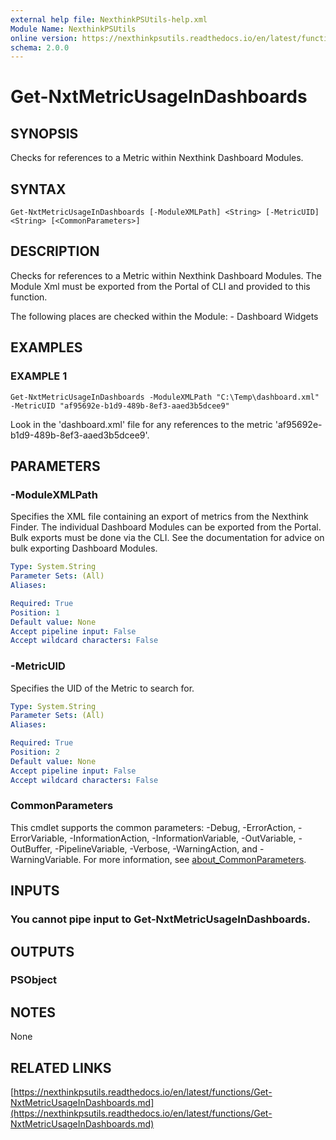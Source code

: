 ```yaml
---
external help file: NexthinkPSUtils-help.xml
Module Name: NexthinkPSUtils
online version: https://nexthinkpsutils.readthedocs.io/en/latest/functions/Get-NxtMetricUsageInDashboards.md
schema: 2.0.0
---
```


# Get-NxtMetricUsageInDashboards

## SYNOPSIS
Checks for references to a Metric within Nexthink Dashboard Modules.

## SYNTAX

```
Get-NxtMetricUsageInDashboards [-ModuleXMLPath] <String> [-MetricUID] <String> [<CommonParameters>]
```

## DESCRIPTION
Checks for references to a Metric within Nexthink Dashboard Modules.
The Module Xml must be exported from the Portal of CLI and provided to this function.

The following places are checked within the Module:
    - Dashboard Widgets

## EXAMPLES

### EXAMPLE 1
```
Get-NxtMetricUsageInDashboards -ModuleXMLPath "C:\Temp\dashboard.xml" -MetricUID "af95692e-b1d9-489b-8ef3-aaed3b5dcee9"
```

Look in the 'dashboard.xml' file for any references to the metric 'af95692e-b1d9-489b-8ef3-aaed3b5dcee9'.

## PARAMETERS

### -ModuleXMLPath
Specifies the XML file containing an export of metrics from the Nexthink Finder.
The individual Dashboard Modules can be exported from the Portal.
Bulk exports must be done via the CLI.
See the documentation for advice on bulk exporting Dashboard Modules.

```yaml
Type: System.String
Parameter Sets: (All)
Aliases:

Required: True
Position: 1
Default value: None
Accept pipeline input: False
Accept wildcard characters: False
```

### -MetricUID
Specifies the UID of the Metric to search for.

```yaml
Type: System.String
Parameter Sets: (All)
Aliases:

Required: True
Position: 2
Default value: None
Accept pipeline input: False
Accept wildcard characters: False
```

### CommonParameters
This cmdlet supports the common parameters: -Debug, -ErrorAction, -ErrorVariable, -InformationAction, -InformationVariable, -OutVariable, -OutBuffer, -PipelineVariable, -Verbose, -WarningAction, and -WarningVariable. For more information, see [about_CommonParameters](http://go.microsoft.com/fwlink/?LinkID=113216).

## INPUTS

### You cannot pipe input to Get-NxtMetricUsageInDashboards.
## OUTPUTS

### PSObject
## NOTES
None

## RELATED LINKS

[https://nexthinkpsutils.readthedocs.io/en/latest/functions/Get-NxtMetricUsageInDashboards.md](https://nexthinkpsutils.readthedocs.io/en/latest/functions/Get-NxtMetricUsageInDashboards.md)

